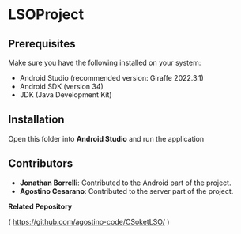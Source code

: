 # LSOProject

## Prerequisites

Make sure you have the following installed on your system:

* Android Studio (recommended version: Giraffe 2022.3.1)
* Android SDK (version 34)
* JDK (Java Development Kit)

## Installation

Open this folder into **Android Studio** and run the application

## Contributors

- **Jonathan Borrelli**: Contributed to the Android part of the project.
- **Agostino Cesarano**: Contributed to the server part of the project.

**Related Pepository**

( https://github.com/agostino-code/CSoketLSO/ )

